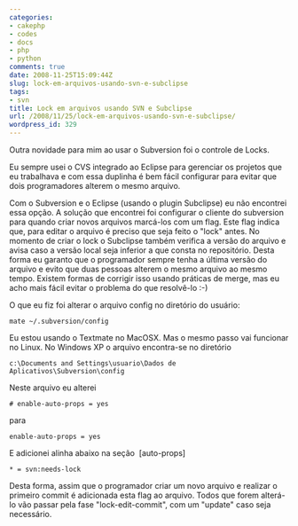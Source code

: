 ```yaml
---
categories:
- cakephp
- codes
- docs
- php
- python
comments: true
date: 2008-11-25T15:09:44Z
slug: lock-em-arquivos-usando-svn-e-subclipse
tags:
- svn
title: Lock em arquivos usando SVN e Subclipse
url: /2008/11/25/lock-em-arquivos-usando-svn-e-subclipse/
wordpress_id: 329
---
```


Outra novidade para mim ao usar o Subversion foi o controle de Locks. 

Eu sempre usei o CVS integrado ao Eclipse para gerenciar os projetos que eu trabalhava e com essa duplinha é bem fácil configurar para evitar que dois programadores alterem o mesmo arquivo.

Com o Subversion e o Eclipse (usando o plugin Subclipse) eu não encontrei essa opção. A solução que encontrei foi configurar o cliente do subversion para quando criar novos arquivos marcá-los com um flag. Este flag indica que, para editar o arquivo é preciso que seja feito o "lock" antes. No momento de criar o lock o Subclipse também verifica a versão do arquivo e avisa caso a versão local seja inferior a que consta no repositório. Desta forma eu garanto que o programador sempre tenha a última versão do arquivo e evito que duas pessoas alterem o mesmo arquivo ao mesmo tempo. Existem formas de corrigir isso usando práticas de merge, mas eu acho mais fácil evitar o problema do que resolvê-lo :-)

O que eu fiz foi alterar o arquivo config no diretório do usuário:

    
    mate ~/.subversion/config


Eu estou usando o Textmate no MacOSX. Mas o mesmo passo vai funcionar no Linux. No Windows XP o arquivo encontra-se no diretório

    
    c:\Documents and Settings\usuario\Dados de Aplicativos\Subversion\config


Neste arquivo eu alterei 

    
    # enable-auto-props = yes


para

    
    enable-auto-props = yes


E adicionei alinha abaixo na seção  [auto-props]

    
    * = svn:needs-lock


Desta forma, assim que o programador criar um novo arquivo e realizar o primeiro commit é adicionada esta flag ao arquivo. Todos que forem alterá-lo vão passar pela fase "lock-edit-commit", com um "update" caso seja necessário.
